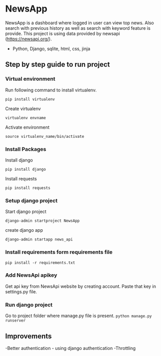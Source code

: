 # NewsApp

NewsApp is a dashboard where logged in user can view top news. Also search with previous history as well as search with keyword feature is provide.
This project is using data provided by newsapi (https://newsapi.org/).

- Python, Django, sqlite, html, css, jinja

## Step by step guide to run project

### Virtual environment
Run following command to install virtualenv.

`pip install virtualenv`

Create virtualenv

`virtualenv envname`

Activate environment

`source virtualenv_name/bin/activate`

### Install Packages
Install django

`pip install django`

Install requests

`pip install requests`

### Setup django project

Start django project

`django-admin startproject NewsApp`

create django app

`django-admin startapp news_api`

### Install requirements form requirements file

`pip install -r requirements.txt`


### Add NewsApi apikey

Get api key from NewsApi website by creating account. 
Paste that key in settings.py file.

### Run django project

Go to project folder where manage.py file is present.
`python manage.py runserver`


## Improvements 
-Better authentication - using django authentication
-Throttling 
